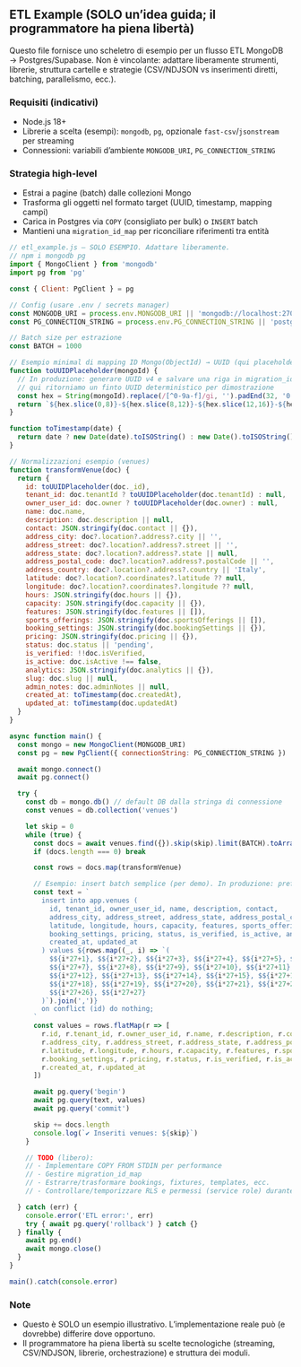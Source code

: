 ## ETL Example (SOLO un’idea guida; il programmatore ha piena libertà)

Questo file fornisce uno scheletro di esempio per un flusso ETL MongoDB → Postgres/Supabase. Non è vincolante: adattare liberamente strumenti, librerie, struttura cartelle e strategie (CSV/NDJSON vs inserimenti diretti, batching, parallelismo, ecc.).

### Requisiti (indicativi)
- Node.js 18+
- Librerie a scelta (esempi): `mongodb`, `pg`, opzionale `fast-csv`/`jsonstream` per streaming
- Connessioni: variabili d’ambiente `MONGODB_URI`, `PG_CONNECTION_STRING`

### Strategia high‑level
- Estrai a pagine (batch) dalle collezioni Mongo
- Trasforma gli oggetti nel formato target (UUID, timestamp, mapping campi)
- Carica in Postgres via `COPY` (consigliato per bulk) o `INSERT` batch
- Mantieni una `migration_id_map` per riconciliare riferimenti tra entità

```javascript
// etl_example.js — SOLO ESEMPIO. Adattare liberamente.
// npm i mongodb pg
import { MongoClient } from 'mongodb'
import pg from 'pg'

const { Client: PgClient } = pg

// Config (usare .env / secrets manager)
const MONGODB_URI = process.env.MONGODB_URI || 'mongodb://localhost:27017/sports-bar'
const PG_CONNECTION_STRING = process.env.PG_CONNECTION_STRING || 'postgres://postgres:password@localhost:5432/sports'

// Batch size per estrazione
const BATCH = 1000

// Esempio minimal di mapping ID Mongo(ObjectId) → UUID (qui placeholder)
function toUUIDPlaceholder(mongoId) {
  // In produzione: generare UUID v4 e salvare una riga in migration_id_map
  // qui ritorniamo un finto UUID deterministico per dimostrazione
  const hex = String(mongoId).replace(/[^0-9a-f]/gi, '').padEnd(32, '0').slice(0, 32)
  return `${hex.slice(0,8)}-${hex.slice(8,12)}-${hex.slice(12,16)}-${hex.slice(16,20)}-${hex.slice(20)}`
}

function toTimestamp(date) {
  return date ? new Date(date).toISOString() : new Date().toISOString()
}

// Normalizzazioni esempio (venues)
function transformVenue(doc) {
  return {
    id: toUUIDPlaceholder(doc._id),
    tenant_id: doc.tenantId ? toUUIDPlaceholder(doc.tenantId) : null,
    owner_user_id: doc.owner ? toUUIDPlaceholder(doc.owner) : null,
    name: doc.name,
    description: doc.description || null,
    contact: JSON.stringify(doc.contact || {}),
    address_city: doc?.location?.address?.city || '',
    address_street: doc?.location?.address?.street || '',
    address_state: doc?.location?.address?.state || null,
    address_postal_code: doc?.location?.address?.postalCode || '',
    address_country: doc?.location?.address?.country || 'Italy',
    latitude: doc?.location?.coordinates?.latitude ?? null,
    longitude: doc?.location?.coordinates?.longitude ?? null,
    hours: JSON.stringify(doc.hours || {}),
    capacity: JSON.stringify(doc.capacity || {}),
    features: JSON.stringify(doc.features || []),
    sports_offerings: JSON.stringify(doc.sportsOfferings || []),
    booking_settings: JSON.stringify(doc.bookingSettings || {}),
    pricing: JSON.stringify(doc.pricing || {}),
    status: doc.status || 'pending',
    is_verified: !!doc.isVerified,
    is_active: doc.isActive !== false,
    analytics: JSON.stringify(doc.analytics || {}),
    slug: doc.slug || null,
    admin_notes: doc.adminNotes || null,
    created_at: toTimestamp(doc.createdAt),
    updated_at: toTimestamp(doc.updatedAt)
  }
}

async function main() {
  const mongo = new MongoClient(MONGODB_URI)
  const pg = new PgClient({ connectionString: PG_CONNECTION_STRING })

  await mongo.connect()
  await pg.connect()

  try {
    const db = mongo.db() // default DB dalla stringa di connessione
    const venues = db.collection('venues')

    let skip = 0
    while (true) {
      const docs = await venues.find({}).skip(skip).limit(BATCH).toArray()
      if (docs.length === 0) break

      const rows = docs.map(transformVenue)

      // Esempio: insert batch semplice (per demo). In produzione: preferire COPY.
      const text = `
        insert into app.venues (
          id, tenant_id, owner_user_id, name, description, contact,
          address_city, address_street, address_state, address_postal_code, address_country,
          latitude, longitude, hours, capacity, features, sports_offerings,
          booking_settings, pricing, status, is_verified, is_active, analytics, slug, admin_notes,
          created_at, updated_at
        ) values ${rows.map((_, i) => `(
          $${i*27+1}, $${i*27+2}, $${i*27+3}, $${i*27+4}, $${i*27+5}, $${i*27+6},
          $${i*27+7}, $${i*27+8}, $${i*27+9}, $${i*27+10}, $${i*27+11},
          $${i*27+12}, $${i*27+13}, $${i*27+14}, $${i*27+15}, $${i*27+16}, $${i*27+17},
          $${i*27+18}, $${i*27+19}, $${i*27+20}, $${i*27+21}, $${i*27+22}, $${i*27+23}, $${i*27+24}, $${i*27+25},
          $${i*27+26}, $${i*27+27}
        )`).join(',')}
        on conflict (id) do nothing;
      `
      const values = rows.flatMap(r => [
        r.id, r.tenant_id, r.owner_user_id, r.name, r.description, r.contact,
        r.address_city, r.address_street, r.address_state, r.address_postal_code, r.address_country,
        r.latitude, r.longitude, r.hours, r.capacity, r.features, r.sports_offerings,
        r.booking_settings, r.pricing, r.status, r.is_verified, r.is_active, r.analytics, r.slug, r.admin_notes,
        r.created_at, r.updated_at
      ])

      await pg.query('begin')
      await pg.query(text, values)
      await pg.query('commit')

      skip += docs.length
      console.log(`✔ Inseriti venues: ${skip}`)
    }

    // TODO (libero):
    // - Implementare COPY FROM STDIN per performance
    // - Gestire migration_id_map
    // - Estrarre/trasformare bookings, fixtures, templates, ecc.
    // - Controllare/temporizzare RLS e permessi (service role) durante il load

  } catch (err) {
    console.error('ETL error:', err)
    try { await pg.query('rollback') } catch {}
  } finally {
    await pg.end()
    await mongo.close()
  }
}

main().catch(console.error)
```

### Note
- Questo è SOLO un esempio illustrativo. L’implementazione reale può (e dovrebbe) differire dove opportuno.
- Il programmatore ha piena libertà su scelte tecnologiche (streaming, CSV/NDJSON, librerie, orchestrazione) e struttura dei moduli.




